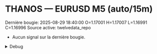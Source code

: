 # THANOS — EURUSD M5 (auto/15m)
Dernière bougie: 2025-08-29 18:40:00  O=1.17001  H=1.17007  L=1.16991  C=1.16996
Source active: twelvedata_repo

- Aucun signal sur la dernière bougie.

<details><summary>Debug</summary>

- TD_API_KEY manquant.

</details>